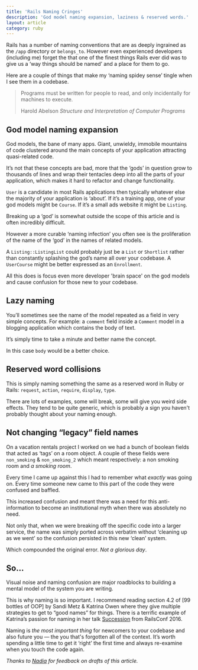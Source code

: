 ```yaml
---
title: 'Rails Naming Cringes'
description: 'God model naming expansion, laziness & reserved words.'
layout: article
category: ruby
---
```


Rails has a number of naming conventions that are as deeply ingrained as the `/app` directory or `belongs_to`. However even experienced developers (including me) forget the that one of the finest things Rails ever did was to give us a ‘way things should be named’ and a place for them to go.

Here are a couple of things that make my ‘naming spidey sense’ tingle when I see them in a codebase.

<blockquote class="blockquote">
  <p class="mb-0">Programs must be written for people to read, and only incidentally for machines to execute.</p>
  <footer class="blockquote-footer">Harold Abelson <cite title="Source Title">Structure and Interpretation of Computer Programs</cite></footer>
</blockquote>

## God model naming expansion

God models, the bane of many apps. Giant, unwieldy, immobile mountains of code clustered around the main concepts of your application attracting quasi-related code.

It’s not that these concepts are bad, more that the ‘gods’ in question grow to thousands of lines and wrap their tentacles deep into all the parts of your application, which makes it hard to refactor and change functionality.

`User` is a candidate in most Rails applications then typically whatever else the majority of your application is ‘about’. If it’s a training app, one of your god models might be `Course`. If it’s a small ads website it might be `Listing`.

Breaking up a ‘god’ is somewhat outside the scope of this article and is often incredibly difficult.

However a more curable ‘naming infection’ you often see is the proliferation of the name of the ‘god’ in the names of related models.

A `Listing::ListingList` could probably just be a `List` or `Shortlist` rather than constantly splashing the god’s name all over your codebase. A `UserCourse` might be better expressed as an `Enrollment`.

All this does is focus even more developer 'brain space' on the god models and cause confusion for those new to your codebase.


## Lazy naming

You’ll sometimes see the name of the model repeated as a field in very simple concepts. For example: a `comment` field inside a `Comment` model in a blogging application which contains the body of text.

It’s simply time to take a minute and better name the concept.

In this case `body` would be a better choice.


## Reserved word collisions

This is simply naming something the same as a reserved word in Ruby or Rails: `request`, `action`, `require`, `display`, `type`.

There are lots of examples, some will break, some will give you weird side effects. They tend to be quite generic, which is probably a sign you haven't probably thought about your naming enough.


## Not changing “legacy” field names

On a vacation rentals project I worked on we had a bunch of boolean fields that acted as ‘tags’ on a room object. A couple of these fields were `non_smoking` & `non_smoking_2` which meant respectively: a non smoking room and _a smoking room_.

Every time I came up against this I had to remember what _exactly_ was going on. Every time someone new came to this part of the code they were confused and baffled.

This increased confusion and meant there was a need for this anti-information to become an institutional myth when there was absolutely no need.

Not only that, when we were breaking off the specific code into a larger service, the name was simply ported across verbatim without ‘cleaning up as we went’ so the confusion persisted in this new ‘clean’ system.

Which compounded the original error. _Not a glorious day_.


## So…

Visual noise and naming confusion are major roadblocks to building a mental model of the system you are writing.

This is why naming is so important. I recommend reading section 4.2 of [99 bottles of OOP] by Sandi Metz & Katrina Owen where they give multiple strategies to get to “good names” for things. There is a terrific example of Katrina’s passion for naming in her talk [Succession](http://www.confreaks.tv/videos/railsconf2016-succession) from RailsConf 2016.

Naming is _the most important thing_ for newcomers to your codebase and also future you — the you that's forgotten all of the context. It’s worth spending a little time to get it ‘right’ the first time and always re-examine when you touch the code again.

_Thanks to [Nadia](https://twitter.com/nodunayo) for feedback on drafts of this article._
